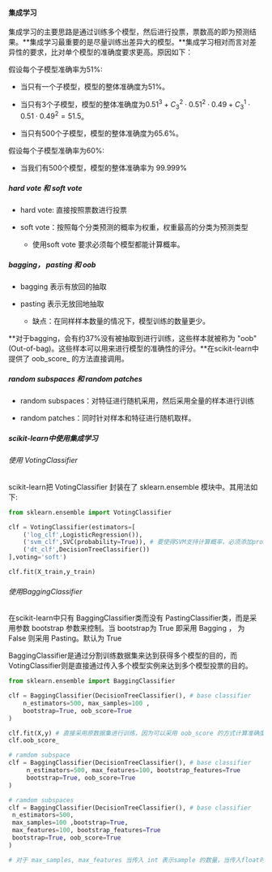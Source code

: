 #### 集成学习

集成学习的主要思路是通过训练多个模型，然后进行投票，票数高的即为预测结果。**集成学习最重要的是尽量训练出差异大的模型。**集成学习相对而言对差异性的要求，比对单个模型的准确度要求更高。原因如下：<br>

假设每个子模型准确率为51%:

- 当只有一个子模型，模型的整体准确度为51%。

- 当只有3个子模型，模型的整体准确度为$0.51^3+C_3^2\cdot0.51^2\cdot0.49+C_3^1\cdot0.51\cdot0.49^2=51.5%$。

- 当只有500个子模型，模型的整体准确度为65.6%。

假设每个子模型准确率为60%:

- 当我们有500个模型，模型的整体准确率为 99.999%



##### hard vote 和 soft vote

- hard vote: 直接按照票数进行投票

- soft vote：按照每个分类预测的概率为权重，权重最高的分类为预测类型
  
  - 使用soft vote 要求必须每个模型都能计算概率。



##### bagging， pasting 和 oob

- bagging 表示有放回的抽取

- pasting 表示无放回地抽取
  
  - 缺点：在同样样本数量的情况下，模型训练的数量更少。

**对于bagging，会有约37%没有被抽取到进行训练，这些样本就被称为 "oob"(Out-of-bag)。这些样本可以用来进行模型的准确性的评分。**在scikit-learn中提供了 oob\_score\_ 的方法直接调用。



##### random subspaces 和 random patches

- random subspaces：对特征进行随机采用，然后采用全量的样本进行训练

- random patches：同时针对样本和特征进行随机取样。



##### scikit-learn中使用集成学习

###### 使用 VotingClassifier

scikit-learn把 VotingClassifier 封装在了 sklearn.ensemble 模块中。其用法如下:

```python
from sklearn.ensemble import VotingClassifier

clf = VotingClassifier(estimators=[
    ('log_clf',LogisticRegression()),
    ('svm_clf',SVC(probability=True)), # 要使得SVM支持计算概率，必须添加probability
    ('dt_clf',DecisionTreeClassifier())
],voting='soft')

clf.fit(X_train,y_train)
```



###### 使用BaggingClassifier

在scikit-learn中只有 BaggingClassifier类而没有 PastingClassifier类，而是采用参数 bootstrap 参数来控制。当 bootstrap为 True 即采用 Bagging ， 为 False 则采用 Pasting。默认为 True<br>

BaggingClassifier是通过分割训练数据集来达到获得多个模型的目的，而VotingClassifier则是直接通过传入多个模型实例来达到多个模型投票的目的。

```python
from sklearn.ensemble import BaggingClassifier

clf = BaggingClassifier(DecisionTreeClassifier(), # base classifier
    n_estimators=500, max_samples=100 ,
    bootstrap=True, oob_score=True
)

clf.fit(X,y) # 直接采用原数据集进行训练，因为可以采用 oob_score 的方式计算准确度
clf.oob_score_

# ramdom subspace
clf = BaggingClassifier(DecisionTreeClassifier(), # base classifier
     n_estimators=500, max_features=100, bootstrap_features=True
     bootstrap=True, oob_score=True
)

# ramdom subspaces
clf = BaggingClassifier(DecisionTreeClassifier(), # base classifier
 n_estimators=500, 
 max_samples=100 ,bootstrap=True,
 max_features=100, bootstrap_features=True
 bootstrap=True, oob_score=True
)

# 对于 max_samples, max_features 当传入 int 表示sample 的数量，当传入float时表示抽取的比例。默认都是 1.0
```






